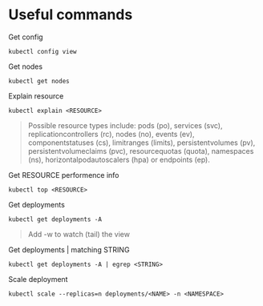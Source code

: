 # Useful commands

Get config
```
kubectl config view
```

Get nodes
```
kubectl get nodes
```

Explain resource

```
kubectl explain <RESOURCE>
```
> Possible resource types include: pods (po), services (svc), replicationcontrollers (rc), nodes (no), events (ev), componentstatuses (cs), limitranges (limits), persistentvolumes (pv), persistentvolumeclaims (pvc), resourcequotas (quota), namespaces (ns), horizontalpodautoscalers (hpa) or endpoints (ep).

Get RESOURCE performence info 

```
kubectl top <RESOURCE>
```


Get deployments

```
kubectl get deployments -A
```
>Add -w to watch (tail) the view

Get deployments | matching STRING

```
kubectl get deployments -A | egrep <STRING> 
```



Scale deployment

```
kubectl scale --replicas=n deployments/<NAME> -n <NAMESPACE>
```